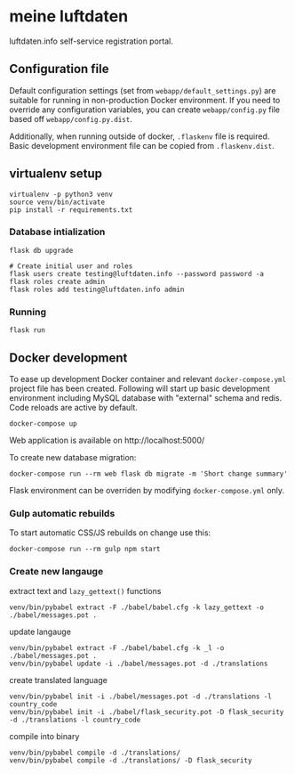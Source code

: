 # meine luftdaten
luftdaten.info self-service registration portal.

## Configuration file
Default configuration settings (set from `webapp/default_settings.py`) are
suitable for running in non-production Docker environment. If you need to
override any configuration variables, you can create `webapp/config.py` file
based off `webapp/config.py.dist`.

Additionally, when running outside of docker, `.flaskenv` file is required.
Basic development environment file can be copied from `.flaskenv.dist`.

## virtualenv setup

    virtualenv -p python3 venv
    source venv/bin/activate
    pip install -r requirements.txt

### Database intialization

    flask db upgrade

    # Create initial user and roles
    flask users create testing@luftdaten.info --password password -a
    flask roles create admin
    flask roles add testing@luftdaten.info admin

### Running

    flask run

## Docker development
To ease up development Docker container and relevant `docker-compose.yml`
project file has been created. Following will start up basic development
environment including MySQL database with "external" schema and redis. Code reloads are active by default.

    docker-compose up

Web application is available on http://localhost:5000/

To create new database migration:

    docker-compose run --rm web flask db migrate -m 'Short change summary'

Flask environment can be overriden by modifying `docker-compose.yml` only.

### Gulp automatic rebuilds
To start automatic CSS/JS rebuilds on change use this:

    docker-compose run --rm gulp npm start


### Create new langauge
extract text and `lazy_gettext()` functions

    venv/bin/pybabel extract -F ./babel/babel.cfg -k lazy_gettext -o ./babel/messages.pot .

update langauge

    venv/bin/pybabel extract -F ./babel/babel.cfg -k _l -o ./babel/messages.pot .
    venv/bin/pybabel update -i ./babel/messages.pot -d ./translations

create translated language

    venv/bin/pybabel init -i ./babel/messages.pot -d ./translations -l country_code
    venv/bin/pybabel init -i ./babel/flask_security.pot -D flask_security -d ./translations -l country_code

compile into binary

    venv/bin/pybabel compile -d ./translations/
    venv/bin/pybabel compile -d ./translations/ -D flask_security
